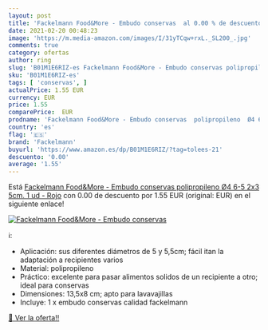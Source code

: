 ```yaml
---
layout: post
title: 'Fackelmann Food&More - Embudo conservas  al 0.00 % de descuento'
date: 2021-02-20 00:48:23
image: 'https://m.media-amazon.com/images/I/31yTCqw+rxL._SL200_.jpg'
comments: true
category: ofertas
author: ring
slug: 'B01M1E6RIZ-es Fackelmann Food&More - Embudo conservas polipropileno Ø4...'
sku: 'B01M1E6RIZ-es'
tags: [ 'conservas', ]
actualPrice: 1.55 EUR
currency: EUR
price: 1.55
comparePrice:  EUR
prodname: 'Fackelmann Food&More - Embudo conservas  polipropileno  Ø4 6-5 2x3 5cm. 1 ud - Rojo'
country: 'es'
flag: '🇪🇸'
brand: 'Fackelmann'
buyurl: 'https://www.amazon.es/dp/B01M1E6RIZ/?tag=tolees-21'
descuento: '0.00'
average: '1.55'
---
```


Está [Fackelmann Food&More - Embudo conservas  polipropileno  Ø4 6-5 2x3 5cm. 1 ud - Rojo](https://www.amazon.es/dp/B01M1E6RIZ/?tag=tolees-21) con 0.00 de descuento por 1.55 EUR (original:  EUR) en el siguiente enlace!

[![Fackelmann Food&More - Embudo conservas ](https://m.media-amazon.com/images/I/31yTCqw+rxL._SL200_.jpg)](https://www.amazon.es/dp/B01M1E6RIZ/?tag=tolees-21)

ℹ️:

- Aplicación: sus diferentes diámetros de 5 y 5,5cm; fácil itan la adaptación a recipientes varios
- Material: polipropileno
- Práctico: excelente para pasar alimentos solidos de un recipiente a otro; ideal para conservas
- Dimensiones: 13,5x8 cm; apto para lavavajillas
- Incluye: 1 x embudo conservas calidad fackelmann

[🛒 Ver la oferta!!](https://www.amazon.es/dp/B01M1E6RIZ/?tag=tolees-21)
